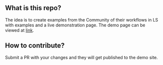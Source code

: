 ## What is this repo?
The idea is to create examples from the Community of their workflows in LS with examples and a live demonstration page. The demo page can be viewed at [link](https://logseq-example1.github.io).

## How to contribute?
Submit a PR with your changes and they will get published to the demo site.

